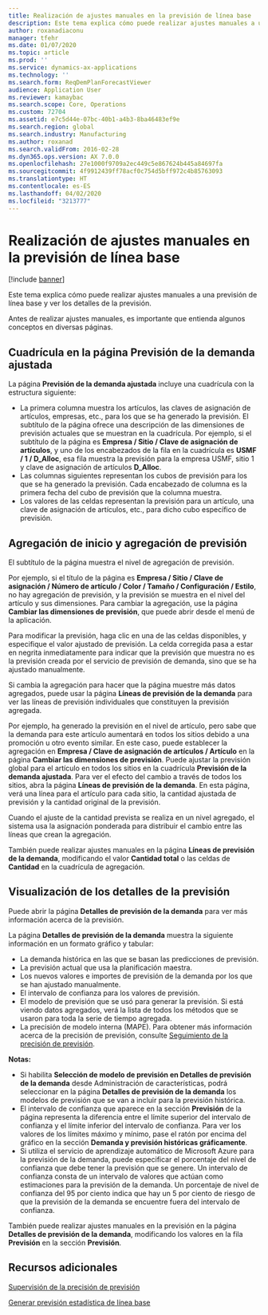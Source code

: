 ```yaml
---
title: Realización de ajustes manuales en la previsión de línea base
description: Este tema explica cómo puede realizar ajustes manuales a una previsión de línea base y ver los detalles de la previsión.
author: roxanadiaconu
manager: tfehr
ms.date: 01/07/2020
ms.topic: article
ms.prod: ''
ms.service: dynamics-ax-applications
ms.technology: ''
ms.search.form: ReqDemPlanForecastViewer
audience: Application User
ms.reviewer: kamaybac
ms.search.scope: Core, Operations
ms.custom: 72704
ms.assetid: e7c5d44e-07bc-40b1-a4b3-8ba46483ef9e
ms.search.region: global
ms.search.industry: Manufacturing
ms.author: roxanad
ms.search.validFrom: 2016-02-28
ms.dyn365.ops.version: AX 7.0.0
ms.openlocfilehash: 27e1000f9709a2ec449c5e867624b445a84697fa
ms.sourcegitcommit: 4f9912439ff78acf0c754d5bff972c4b85763093
ms.translationtype: HT
ms.contentlocale: es-ES
ms.lasthandoff: 04/02/2020
ms.locfileid: "3213777"
---
```

# <a name="make-manual-adjustments-to-the-baseline-forecast"></a>Realización de ajustes manuales en la previsión de línea base

[!include [banner](../includes/banner.md)]

Este tema explica cómo puede realizar ajustes manuales a una previsión de línea base y ver los detalles de la previsión. 

Antes de realizar ajustes manuales, es importante que entienda algunos conceptos en diversas páginas.

## <a name="grid-on-the-adjusted-demand-forecast-page"></a>Cuadrícula en la página Previsión de la demanda ajustada
La página **Previsión de la demanda ajustada** incluye una cuadrícula con la estructura siguiente:

-   La primera columna muestra los artículos, las claves de asignación de artículos, empresas, etc., para los que se ha generado la previsión. El subtítulo de la página ofrece una descripción de las dimensiones de previsión actuales que se muestran en la cuadrícula. Por ejemplo, si el subtítulo de la página es **Empresa / Sitio / Clave de asignación de artículos**, y uno de los encabezados de la fila en la cuadrícula es **USMF / 1 / D\_Alloc**, esa fila muestra la previsión para la empresa USMF, sitio 1 y clave de asignación de artículos **D\_Alloc**.
-   Las columnas siguientes representan los cubos de previsión para los que se ha generado la previsión. Cada encabezado de columna es la primera fecha del cubo de previsión que la columna muestra.
-   Los valores de las celdas representan la previsión para un artículo, una clave de asignación de artículos, etc., para dicho cubo específico de previsión.

## <a name="forecast-aggregation-and-de-aggregation"></a>Agregación de inicio y agregación de previsión
El subtítulo de la página muestra el nivel de agregación de previsión. 

Por ejemplo, si el título de la página es **Empresa / Sitio / Clave de asignación / Número de artículo / Color / Tamaño / Configuración / Estilo**, no hay agregación de previsión, y la previsión se muestra en el nivel del artículo y sus dimensiones. Para cambiar la agregación, use la página **Cambiar las dimensiones de previsión**, que puede abrir desde el menú de la aplicación. 

Para modificar la previsión, haga clic en una de las celdas disponibles, y especifique el valor ajustado de previsión. La celda corregida pasa a estar en negrita inmediatamente para indicar que la previsión que muestra no es la previsión creada por el servicio de previsión de demanda, sino que se ha ajustado manualmente. 

Si cambia la agregación para hacer que la página muestre más datos agregados, puede usar la página **Líneas de previsión de la demanda** para ver las líneas de previsión individuales que constituyen la previsión agregada. 

Por ejemplo, ha generado la previsión en el nivel de artículo, pero sabe que la demanda para este artículo aumentará en todos los sitios debido a una promoción u otro evento similar. En este caso, puede establecer la agregación en **Empresa / Clave de asignación de artículos / Artículo** en la página **Cambiar las dimensiones de previsión**. Puede ajustar la previsión global para el artículo en todos los sitios en la cuadrícula **Previsión de la demanda ajustada**. Para ver el efecto del cambio a través de todos los sitios, abra la página **Líneas de previsión de la demanda**. En esta página, verá una línea para el artículo para cada sitio, la cantidad ajustada de previsión y la cantidad original de la previsión. 

Cuando el ajuste de la cantidad prevista se realiza en un nivel agregado, el sistema usa la asignación ponderada para distribuir el cambio entre las líneas que crean la agregación. 

También puede realizar ajustes manuales en la página **Líneas de previsión de la demanda**, modificando el valor **Cantidad total** o las celdas de **Cantidad** en la cuadrícula de agregación.

## <a name="viewing-details-of-the-forecast"></a>Visualización de los detalles de la previsión
Puede abrir la página **Detalles de previsión de la demanda** para ver más información acerca de la previsión. 

La página **Detalles de previsión de la demanda** muestra la siguiente información en un formato gráfico y tabular:

-   La demanda histórica en las que se basan las predicciones de previsión.
-   La previsión actual que usa la planificación maestra.
-   Los nuevos valores e importes de previsión de la demanda por los que se han ajustado manualmente.
-   El intervalo de confianza para los valores de previsión.
-   El modelo de previsión que se usó para generar la previsión. Si está viendo datos agregados, verá la lista de todos los métodos que se usaron para toda la serie de tiempo agregada.
-   La precisión de modelo interna (MAPE). Para obtener más información acerca de la precisión de previsión, consulte [Seguimiento de la precisión de previsión](monitor-forecast-accuracy.md).

**Notas:**

-   Si habilita **Selección de modelo de previsión en Detalles de previsión de la demanda** desde Administración de características, podrá seleccionar en la página **Detalles de previsión de la demanda** los modelos de previsión que se van a incluir para la previsión histórica.
-   El intervalo de confianza que aparece en la sección **Previsión** de la página representa la diferencia entre el límite superior del intervalo de confianza y el límite inferior del intervalo de confianza. Para ver los valores de los límites máximo y mínimo, pase el ratón por encima del gráfico en la sección **Demanda y previsión históricas gráficamente**.
-   Si utiliza el servicio de aprendizaje automático de Microsoft Azure para la previsión de la demanda, puede especificar el porcentaje del nivel de confianza que debe tener la previsión que se genere. Un intervalo de confianza consta de un intervalo de valores que actúan como estimaciones para la previsión de la demanda. Un porcentaje de nivel de confianza del 95 por ciento indica que hay un 5 por ciento de riesgo de que la previsión de la demanda se encuentre fuera del intervalo de confianza.

También puede realizar ajustes manuales en la previsión en la página **Detalles de previsión de la demanda**, modificando los valores en la fila **Previsión** en la sección **Previsión**.

<a name="additional-resources"></a>Recursos adicionales
--------

[Supervisión de la precisión de previsión](monitor-forecast-accuracy.md)

[Generar previsión estadística de línea base](generate-statistical-baseline-forecast.md)



